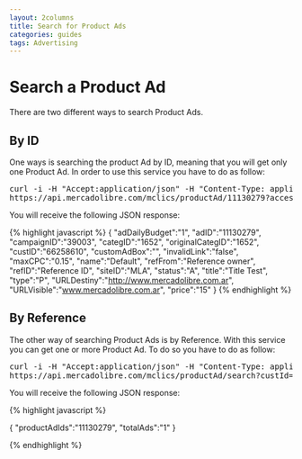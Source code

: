 ```yaml
---
layout: 2columns
title: Search for Product Ads
categories: guides
tags: Advertising
---
```


# Search a Product Ad
There are two different ways to search Product Ads. 

## By ID
One ways is searching the product Ad by ID, meaning that you will get only one Product Ad.
In order to use this service you have to do as follow:

<pre class="terminal">
curl -i -H "Accept:application/json" -H "Content-Type: application/json"
https://api.mercadolibre.com/mclics/productAd/11130279?access_token=$ACCESS_TOKEN  
</pre>

You will receive the following JSON response:

{% highlight javascript %}
{
	"adDailyBudget":"1",
	"adID":"11130279",
	"campaignID":"39003",
	"categID":"1652",
	"originalCategID":"1652",
	"custID":"66258610",
	"customAdBox":"",
	"invalidLink":"false",
	"maxCPC":"0.15",
	"name":"Default",
	"refFrom":"Reference owner",
	"refID":"Reference ID",
	"siteID":"MLA",
	"status":"A",
	"title":"Title Test",
	"type":"P",
	"URLDestiny":"http://www.mercadolibre.com.ar",
	"URLVisible":"www.mercadolibre.com.ar",
	"price":"15"
}
{% endhighlight %}

## By Reference
The other way of searching Product Ads is by Reference. With this service you can get one or more Product Ad. To do so you have to do as follow:

<pre class="terminal">
curl -i -H "Accept:application/json" -H "Content-Type: application/json"
https://api.mercadolibre.com/mclics/productAd/search?custId=66258610&refFrom=Reference%20owner&refId=Reference%20ID&access_token=$ACCESS_TOKEN  
</pre>

You will receive the following JSON response:

{% highlight javascript %}

{
	"productAdIds":"11130279",
	"totalAds":"1"
}

{% endhighlight %}
